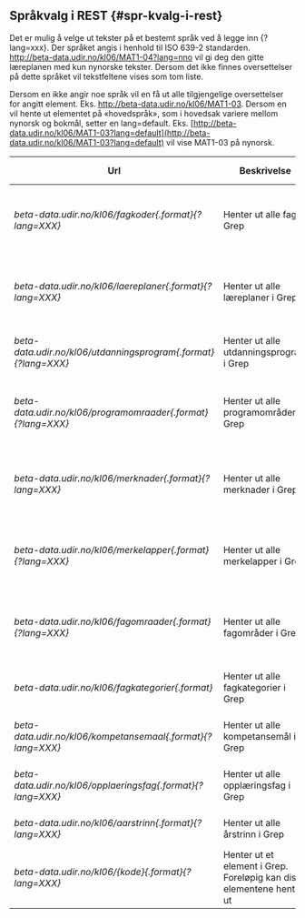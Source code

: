 ## Språkvalg i REST {#spr-kvalg-i-rest}

Det er mulig å velge ut tekster på et bestemt språk ved å legge inn {?lang=xxx}. Der språket angis i henhold til ISO 639-2 standarden. http://beta-data.udir.no/kl06/MAT1-04?lang=nno vil gi deg den gitte læreplanen med kun nynorske tekster. Dersom det ikke finnes oversettelser på dette språket vil tekstfeltene vises som tom liste.

Dersom en ikke angir noe språk vil en få ut alle tilgjengelige oversettelser for angitt element. Eks. http://beta-data.udir.no/kl06/MAT1-03. Dersom en vil hente ut elementet på «hovedspråk», som i hovedsak variere mellom nynorsk og bokmål, setter en lang=default. Eks. [http://beta-data.udir.no/kl06/MAT1-03?lang=default](http://beta-data.udir.no/kl06/MAT1-03?lang=default) vil vise MAT1-03 på nynorsk.

| **Url** | **Beskrivelse** | **Støttede formater** | **Eksempel** |
| --- | --- | --- | --- |
| *beta-data.udir.no/kl06/fagkoder{.format}{?lang=XXX}* | Henter ut alle fag i Grep | RSS/Atom (.atom) | [http://beta-data.udir.no/kl06/fagkoder](http://beta-data.udir.no/kl06/fagkoder) (gir tilbake alle fagkoder i standardformat) |
|*beta-data.udir.no/kl06/laereplaner{.format}{?lang=XXX}* | Henter ut alle læreplaner i Grep | RSS/Atom (.atom) | [http://beta-data.udir.no/kl06/laereplaner](http://beta-data.udir.no/kl06/laereplaner) (gir tilbake alle læreplaner i standardformat) |
|*beta-data.udir.no/kl06/utdanningsprogram{.format}{?lang=XXX}* | Henter ut alle utdanningsprogram i Grep | RSS/Atom (.atom) | http:/[/beta-data.udir.no/kl06/utdanningsprogram](http://beta-data.udir.no/kl06/utdanningsprogram) (gir tilbake alle utdanningsprogram i standardformat) |
|*beta-data.udir.no/kl06/programomraader{.format}{?lang=XXX}* | Henter ut alle programområder i Grep | RSS/Atom (.atom) | [http://beta-data.udir.no/kl06/programomraader](http://beta-data.udir.no/kl06/programomraader) (gir tilbake alle programområder i standardformat) |
|*beta-data.udir.no/kl06/merknader{.format}{?lang=XXX}* | Henter ut alle merknader i Grep | RSS/Atom (.atom) | [http://beta-data.udir.no/kl06/merknader](http://beta-data.udir.no/kl06/merknader) (gir tilbake alle merknader i standardformat) |
|*beta-data.udir.no/kl06/merkelapper{.format}{?lang=XXX}* | Henter ut alle merkelapper i Grep | RSS/Atom (.atom) |[http://beta-data.udir.no/kl06/merkelapper](http://beta-data.udir.no/kl06/merkelapper) (gir tilbake alle merkelapper i standardformat) |
|*beta-data.udir.no/kl06/fagomraader{.format}{?lang=XXX}* | Henter ut alle fagområder i Grep | RSS/Atom (.atom) |[http://beta-data.udir.no/kl06/fagomraader](http://beta-data.udir.no/kl06/fagomraader) (gir tilbake alle fagområder i standardformat) |
|*beta-data.udir.no/kl06/fagkategorier{.format}* | Henter ut alle fagkategorier i Grep | RSS/Atom (.atom) | http://beta-data.udir.no/kl06/fagkategorier (gir tilbake alle fagkategorier i standardformat) |
|*beta-data.udir.no/kl06/kompetansemaal{.format}{?lang=XXX}* | Henter ut alle kompetansemål i Grep | RSS/Atom (.atom) |http://beta-data.udir.no/kl06/kompetansemaal (gir tilbake alle kompetansemål i standardformat) |
|*beta-data.udir.no/kl06/opplaeringsfag{.format}{?lang=XXX}* | Henter ut alle opplæringsfag i Grep | RSS/Atom (.atom) |http://beta-data.udir.no/kl06/opplaeringsfag (gir tilbake alle opplæringsfag i standardformat) |
|*beta-data.udir.no/kl06/aarstrinn{.format}{?lang=XXX}* | Henter ut alle årstrinn i Grep | RSS/Atom (.atom) |http://beta-data.udir.no/kl06/aarstrinn (gir tilbake alle årstrinn i standardformat) |
|*beta-data.udir.no/kl06/{kode}{.format}{?lang=XXX}* | Henter ut et element i Grep. Foreløpig kan disse elementene hentes ut | XML (.xml) | [http://beta-data.udir.no/kl06/IDR1-01](http://beta-data.udir.no/kl06/IDR1-01) |